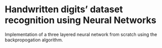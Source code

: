 # Handwritten digits’ dataset recognition using Neural Networks
Implementation of a three layered neural network from scratch using the backpropogation algorithm.
